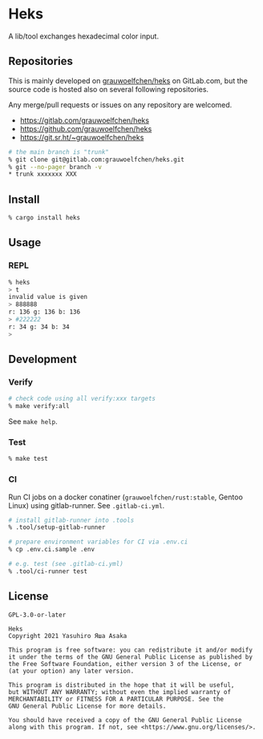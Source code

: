 # Heks

A lib/tool exchanges hexadecimal color input.


## Repositories

This is mainly developed on [grauwoelfchen/heks](
https://gitlab.com/grauwoelfchen/heks) on GitLab.com, but the source code is
hosted also on several following repositories.

Any merge/pull requests or issues on any repository are welcomed.

* https://gitlab.com/grauwoelfchen/heks
* https://github.com/grauwoelfchen/heks
* https://git.sr.ht/~grauwoelfchen/heks

```zsh
# the main branch is "trunk"
% git clone git@gitlab.com:grauwoelfchen/heks.git
% git --no-pager branch -v
* trunk xxxxxxx XXX
```


## Install

```zsh
% cargo install heks
```


## Usage

### REPL

```zsh
% heks
> t
invalid value is given
> 888888
r: 136 g: 136 b: 136
> #222222
r: 34 g: 34 b: 34
>
```


## Development

### Verify

```zsh
# check code using all verify:xxx targets
% make verify:all
```

See `make help`.

### Test

```zsh
% make test
```

### CI

Run CI jobs on a docker conatiner (`grauwoelfchen/rust:stable`, Gentoo Linux)
using gitlab-runner. See `.gitlab-ci.yml`.

```zsh
# install gitlab-runner into .tools
% .tool/setup-gitlab-runner

# prepare environment variables for CI via .env.ci
% cp .env.ci.sample .env

# e.g. test (see .gitlab-ci.yml)
% .tool/ci-runner test
```


## License

`GPL-3.0-or-later`

```text
Heks
Copyright 2021 Yasuhiro Яша Asaka

This program is free software: you can redistribute it and/or modify
it under the terms of the GNU General Public License as published by
the Free Software Foundation, either version 3 of the License, or
(at your option) any later version.

This program is distributed in the hope that it will be useful,
but WITHOUT ANY WARRANTY; without even the implied warranty of
MERCHANTABILITY or FITNESS FOR A PARTICULAR PURPOSE. See the
GNU General Public License for more details.

You should have received a copy of the GNU General Public License
along with this program. If not, see <https://www.gnu.org/licenses/>.
```
